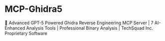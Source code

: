 # MCP-Ghidra5
🎯 Advanced GPT-5 Powered Ghidra Reverse Engineering MCP Server | 7 AI-Enhanced Analysis Tools | Professional Binary Analysis | TechSquad Inc. Proprietary Software
